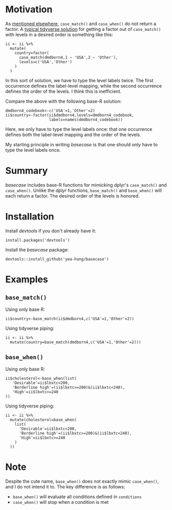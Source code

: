 # Motivation

As [mentioned elsewhere](https://github.com/tidyverse/funs/issues/72), `case_match()` and `case_when()` do not return a factor. A [typical tidyverse solution](https://stackoverflow.com/questions/49572416/r-convert-to-factor-with-order-of-levels-same-with-case-when) for getting a factor out of `case_match()` with levels in a desired order is something like this:
 
```
ii <- ii %>%
  mutate(
    country=factor(
      case_match(dmdborn4,1 ~ 'USA',2 ~ 'Other'),
      levels=c('USA','Other')
    )
  )
```

In this sort of solution, we have to type the level labels twice. The first occurrence defines the label-level mapping, while the second occurrence defines the order of the levels. I think this is inefficient.

Compare the above with the following base-R solution:

```
dmdborn4_codebook<-c('USA'=1,'Other'=2)
ii$country<-factor(ii$dmdborn4,levels=dmdborn4_codebook,
                   labels=names(dmdborn4_codebook))
```

Here, we only have to type the level labels once: that one occurrence defines both the label-level mapping and the order of the levels.

My starting principle in writing *basecase* is that one should only have to type the level labels once.

# Summary

*basecase* includes base-R functions for mimicking dplyr's `case_match()` and `case_when()`. Unlike the *dplyr* functions, `base_match()` and `base_when()` will each return a factor. The desired order of the levels is honored.

# Installation

Install *devtools* if you don't already have it:

```
install.packages('devtools')
```

Install the *basecase* package:

```
devtools::install_github('yea-hung/basecase')
```

# Examples

## `base_match()`

Using only base R:

```
ii$country<-base_match(ii$dmdborn4,c('USA'=1,'Other'=2))
```

Using tidyverse piping:

```
ii <- ii %>% 
  mutate(country=base_match(dmdborn4,c('USA'=1,'Other'=2)))
```

##  `base_when()`

Using only base R:

```
ii$cholesterol<-base_when(list(
   'Desirable'=ii$lbxtc<200,
   'Borderline high'=(ii$lbxtc>=200)&(ii$lbxtc<240),
   'High'=ii$lbxtc>=240
))
```

Using tidyverse piping:

```
ii <- ii %>% 
  mutate(cholesterol=base_when(
    list(
      'Desirable'=ii$lbxtc<200,
      'Borderline high'=(ii$lbxtc>=200)&(ii$lbxtc<240),
      'High'=ii$lbxtc>=240
    )
  ))
```

# Note

Despite the cute name, `base_when()` does not exactly mimic `case_when()`, and I do not intend it to. The key difference is as follows: 
- `base_when()` will evaluate all conditions defined in `conditions` 
- `case_when()` will stop when a condition is met
